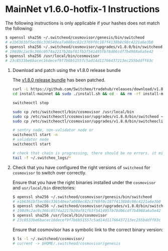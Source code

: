 # MainNet v1.6.0-hotfix-1 Instructions

The following instructions is only applicable if your hashes does not match the following:

```bash
$ openssl sha256 ~/.switcheod/cosmovisor/genesis/bin/switcheod
# e1b6361bf5ec06c336540ea7a088ec82c3769f0c187f4138b8c98c4221a6e3b0
$ openssl sha256 ~/.switcheod/cosmovisor/upgrades/v1.8.0/bin/switcheod
# 198d9c2ac9c366c0574a2217b20af81fb3f541495fb78d06cdf7b4988a6a5e42
$ openssl sha256 /usr/local/bin/cosmovisor
# 23c8533be6bacec16decef9f7b6b51557c5ad14d11766437213ec255bddff83c
```

1. Download and patch using the v1.8.0 release bundle

    The [v1.8.0 release bundle](https://github.com/Switcheo/tradehub/releases/tag/v1.8.0) has been patched.

    ```bash
    curl -L https://github.com/Switcheo/tradehub/releases/download/v1.8.0/install-mainnet.tar.gz | tar -xz
    cd install-mainnet && sudo ./install.sh && cd - && rm -rf install-mainnet

    switcheoctl stop

    sudo cp /etc/switcheoctl/bin/cosmovisor /usr/local/bin
    sudo cp /etc/switcheoctl/cosmovisor/upgrades/v1.8.0/bin/switcheod ~/.switcheod/cosmovisor/upgrades/v1.8.0/bin
    sudo cp /etc/switcheoctl/cosmovisor/upgrades/v1.8.0/bin/switcheocli ~/.switcheod/cosmovisor/upgrades/v1.8.0/bin

    # sentry node, non-validator node or
    switcheoctl start -n
    # validator node
    switcheoctl start

    # check that chain is progressing, there should be no errors. it might take up to 30s to reconnect.
    tail -f ~/.switcheo_logs/*
    ```

2. Check that you have configured the right versions of `switcheod` for `cosmovisor` to switch over correctly.

    Ensure that you have the right binaries installed under the `cosmovisor` and `usr/local/bin` directories:

    ```bash
    $ openssl sha256 ~/.switcheod/cosmovisor/genesis/bin/switcheod
    # e1b6361bf5ec06c336540ea7a088ec82c3769f0c187f4138b8c98c4221a6e3b0
    $ openssl sha256 ~/.switcheod/cosmovisor/upgrades/v1.8.0/bin/switcheod
    # 198d9c2ac9c366c0574a2217b20af81fb3f541495fb78d06cdf7b4988a6a5e42
    $ openssl sha256 /usr/local/bin/cosmovisor
    # 23c8533be6bacec16decef9f7b6b51557c5ad14d11766437213ec255bddff83c
    ```

    Ensure that cosmovisor has a symbolic link to the correct binary version:

    ```bash
    $ ls -l ~/.switcheod/cosmovisor/
    # current -> $HOME/.switcheod/cosmovisor/genesis
    ```
